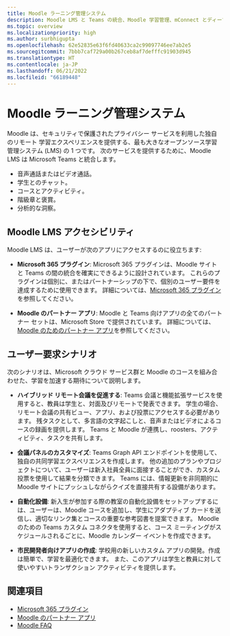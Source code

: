 ```yaml
---
title: Moodle ラーニング管理システム
description: Moodle LMS と Teams の統合、Moodle 学習管理、mConnect とディープ リンク、アクセシビリティ、およびユーザー要件のシナリオについて説明します。 この統合により、オーディオ、ビデオ通話、チャット、コースとアクティビティの管理、分析的な洞察などが提供されます。
ms.topic: overview
ms.localizationpriority: high
ms.author: surbhigupta
ms.openlocfilehash: 62e52835e63f6fd40633ca2c99097746ee7ab2e5
ms.sourcegitcommit: 7bbb7caf729a00b267ceb8af7defffc91903d945
ms.translationtype: HT
ms.contentlocale: ja-JP
ms.lasthandoff: 06/21/2022
ms.locfileid: "66189448"
---
```

# <a name="moodle-learning-management-system"></a>Moodle ラーニング管理システム

 Moodle は、セキュリティで保護されたプライバシー サービスを利用した独自のリモート 学習エクスペリエンスを提供する、最も大きなオープンソース学習管理システム (LMS) の 1 つです。 次のサービスを提供するために、Moodle LMS は Microsoft Teams と統合します。

* 音声通話またはビデオ通話。
* 学生とのチャット。
* コースとアクティビティ。
* 階級章と褒賞。
* 分析的な洞察。

<!-- [Moodle](https://moodle.com/about/) is the world’s largest open-source learning management system (LMS). With greater than 30 years of experience in remote learning, it has attracted around 300 million users worldwide with its rich set of hosted and cloud-based services. Combining Moodle LMS and Teams provides an enhanced learning experience with modern superpowers. 
This content is modified as per the requirement.-->

 <!--The following image demonstrates Moodle LMS:
  Query on this image about what is meant by section

:::image type="content" source="../assets/images/MoodleInstructions/flow-chart.png" alt-text="Flow chart" border="true":::-->

## <a name="moodle-lms-accessibility"></a>Moodle LMS アクセシビリティ

Moodle LMS は、ユーザーが次のアプリにアクセスするのに役立ちます:

* **Microsoft 365 プラグイン**: Microsoft 365 プラグインは、Moodle サイトと Teams の間の統合を確実にできるように設計されています。 これらのプラグインは個別に、またはパートナーシップの下で、個別のユーザー要件を達成するために使用できます。 詳細については、[Microsoft 365 プラグイン](m365-plugins/m365-plugins-overview.md)を参照してください。

* **Moodle のパートナー アプリ**: Moodle と Teams 向けアプリの全てのパートナー セットは、Microsoft Store で提供されています。 詳細については、[Moodle のためのパートナー アプリ](partner-apps-for-moodle.md)を参照してください。

## <a name="user-requirement-scenarios"></a>ユーザー要求シナリオ

次のシナリオは、Microsoft クラウド サービス群と Moodle のコースを組み合わせた、学習を加速する期待について説明します。

* **ハイブリッド リモート会議を促進する**: Teams 会議と機能拡張サービスを使用すると、教員は学生と、対面及びリモートで発表できます。 学生の場合、リモート会議の共有ビュー、アプリ、および投票にアクセスする必要があります。 残タスクとして、多言語の文字起こしと、音声またはビデオによるコースの録画を提供します。 Teams と Moodle が連携し、roosters、アクティビティ、タスクを共有します。

* **会議パネルのカスタマイズ**: Teams Graph API エンドポイントを使用して、独自の共同学習エクスペリエンスを作成します。 他の追加のプランやプロジェクトについて、ユーザーは新入社員全員に面接することができ、カスタム投票を使用して結果を分類できます。 Teams には、情報更新を非同期的に Moodle サイトにプッシュしながらクイズを直接共有する設備があります。

* **自動化設備**: 新入生が参加する際の教室の自動化設備をセットアップするには、ユーザーは、Moodle コースを追加し、学生にアダプティブ カードを送信し、適切なリンク集とコースの重要な参考図書を提案できます。 Moodle のための Teams カスタム コネクタを使用すると、コース ミーティングがスケジュールされるごとに、Moodle カレンダー イベントを作成できます。

* **市民開発者向けアプリの作成**: 学校用の新しいカスタム アプリの開発。作成は簡単で、学習を最適化できます。 また、このアプリは学生と教員に対して使いやすいトランザクション アクティビティを提供します。

<!-- For more information, see [Microsoft education](https://www.microsoft.com/education).-->
## <a name="see-also"></a>関連項目

* [Microsoft 365 プラグイン](m365-plugins/m365-plugins-overview.md)
* [Moodle のパートナー アプリ](partner-apps-for-moodle.md)
* [Moodle FAQ](faqs.md)
